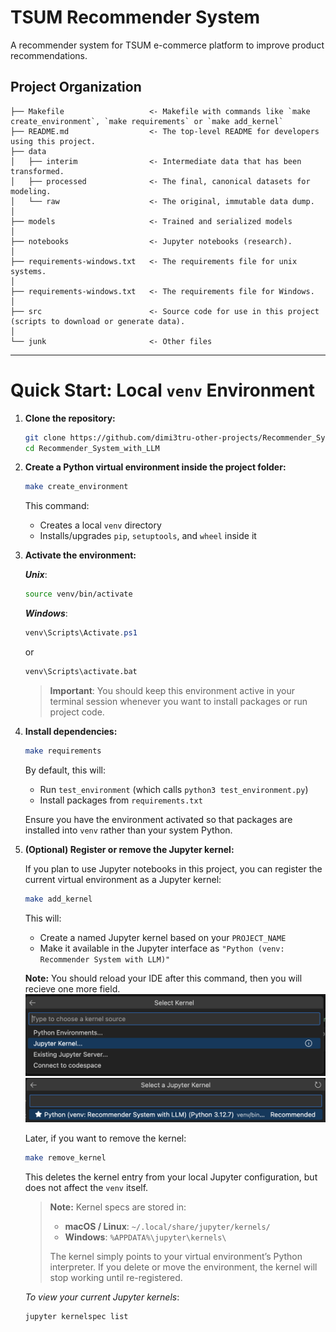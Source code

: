 TSUM Recommender System
==============================

A recommender system for TSUM e-commerce platform to improve product recommendations.

Project Organization
------------

    ├── Makefile                   <- Makefile with commands like `make create_environment`, `make requirements` or `make add_kernel`
    ├── README.md                  <- The top-level README for developers using this project.
    ├── data        
    │   ├── interim                <- Intermediate data that has been transformed.
    │   ├── processed              <- The final, canonical datasets for modeling.
    │   └── raw                    <- The original, immutable data dump.
    │        
    ├── models                     <- Trained and serialized models
    │
    ├── notebooks                  <- Jupyter notebooks (research).
    │
    ├── requirements-windows.txt   <- The requirements file for unix systems.
    │
    ├── requirements-windows.txt   <- The requirements file for Windows.
    │
    ├── src                        <- Source code for use in this project (scripts to download or generate data).
    │
    └── junk                       <- Other files

--------

# Quick Start: Local `venv` Environment

1. **Clone the repository:**

    ```bash
    git clone https://github.com/dimi3tru-other-projects/Recommender_System_with_LLM.git
    cd Recommender_System_with_LLM
    ```

2. **Create a Python virtual environment inside the project folder:**

    ```bash
    make create_environment
    ```

    This command:
    - Creates a local `venv` directory
    - Installs/upgrades `pip`, `setuptools`, and `wheel` inside it

3. **Activate the environment:**

    **_Unix_**:
    ```bash
    source venv/bin/activate
    ```

    **_Windows_**:
    ```powershell
    venv\Scripts\Activate.ps1
    ```
    or
    ```cmd
    venv\Scripts\activate.bat
    ```

    > **Important**: You should keep this environment active in your terminal session whenever you want to install packages or run project code.

4. **Install dependencies:**

    ```bash
    make requirements
    ```

    By default, this will:
    - Run `test_environment` (which calls `python3 test_environment.py`)
    - Install packages from `requirements.txt`

    Ensure you have the environment activated so that packages are installed into `venv` rather than your system Python.

5. **(Optional) Register or remove the Jupyter kernel:**

    If you plan to use Jupyter notebooks in this project, you can register the current virtual environment as a Jupyter kernel:

    ```bash
    make add_kernel
    ```

    This will:

    * Create a named Jupyter kernel based on your `PROJECT_NAME`
    * Make it available in the Jupyter interface as `"Python (venv: Recommender System with LLM)"`

    **Note:** You should reload your IDE after this command, then you will recieve one more field.
    ![alt text](junk/Jupyter_Kernel_1.png)
    ![alt text](junk/Jupyter_Kernel_2.png)

    Later, if you want to remove the kernel:

    ```bash
    make remove_kernel
    ```

    This deletes the kernel entry from your local Jupyter configuration, but does not affect the `venv` itself.

    > **Note:** Kernel specs are stored in:
    >
    > * **macOS / Linux**: `~/.local/share/jupyter/kernels/`
    > * **Windows**: `%APPDATA%\jupyter\kernels\`
    >
    > The kernel simply points to your virtual environment’s Python interpreter. If you delete or move the environment, the kernel will stop working until re-registered.

    _To view your current Jupyter kernels_:
    ```bash
    jupyter kernelspec list
    ```
